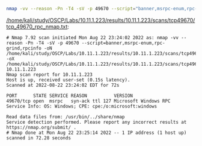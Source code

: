 ```bash
nmap -vv --reason -Pn -T4 -sV -p 49670 --script="banner,msrpc-enum,rpc-grind,rpcinfo" -oN "/home/kali/study/OSCP/Labs/10.11.1.223/results/10.11.1.223/scans/tcp49670/tcp_49670_rpc_nmap.txt" -oX "/home/kali/study/OSCP/Labs/10.11.1.223/results/10.11.1.223/scans/tcp49670/xml/tcp_49670_rpc_nmap.xml" 10.11.1.223
```

[/home/kali/study/OSCP/Labs/10.11.1.223/results/10.11.1.223/scans/tcp49670/tcp_49670_rpc_nmap.txt](file:///home/kali/study/OSCP/Labs/10.11.1.223/results/10.11.1.223/scans/tcp49670/tcp_49670_rpc_nmap.txt):

```
# Nmap 7.92 scan initiated Mon Aug 22 23:24:02 2022 as: nmap -vv --reason -Pn -T4 -sV -p 49670 --script=banner,msrpc-enum,rpc-grind,rpcinfo -oN /home/kali/study/OSCP/Labs/10.11.1.223/results/10.11.1.223/scans/tcp49670/tcp_49670_rpc_nmap.txt -oX /home/kali/study/OSCP/Labs/10.11.1.223/results/10.11.1.223/scans/tcp49670/xml/tcp_49670_rpc_nmap.xml 10.11.1.223
Nmap scan report for 10.11.1.223
Host is up, received user-set (0.15s latency).
Scanned at 2022-08-22 23:24:02 EDT for 72s

PORT      STATE SERVICE REASON          VERSION
49670/tcp open  msrpc   syn-ack ttl 127 Microsoft Windows RPC
Service Info: OS: Windows; CPE: cpe:/o:microsoft:windows

Read data files from: /usr/bin/../share/nmap
Service detection performed. Please report any incorrect results at https://nmap.org/submit/ .
# Nmap done at Mon Aug 22 23:25:14 2022 -- 1 IP address (1 host up) scanned in 72.28 seconds

```
